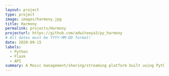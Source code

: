 ```yaml
---
layout: project
type: project
image: images/harmony.jpg
title: Harmony
permalink: projects/Harmony
projecturl: https://github.com/adwiteeya3/py_harmony
# All dates must be YYYY-MM-DD format!
date: 2020-09-15
labels:
  - Python
  - Flask
  - API
summary: A Music management/sharing/streaming platform built using Python and CRUD functionalities
---
```


















